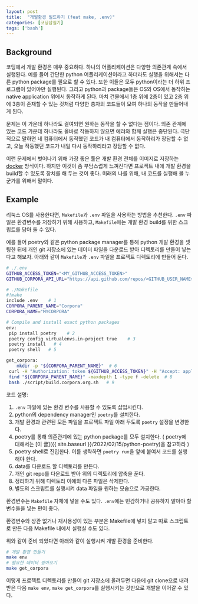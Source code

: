 ```yaml
---
layout: post
title:  "개발환경 빌드하기 (feat make, .env)"
categories: [코딩삽질기]
tags: ['bash']
---
```


## Background

코딩에서 개발 환경은 매우 중요하다. 하나의 어플리케이션은 다양한 의존관계 속에서 실행된다. 예를 들어 간단한 python 어플리케이션이라고 하더라도 실행을 위해서는 다른 python package를 필요로 할 수 있다. 또한 이들은 모두 python이라는 더 하위 프로그램이 있어야만 실행된다. 그리고 python과 package들은 OS와 OS에서 동작하는 native application 위에서 동작하게 된다. 마치 건물에서 1층 위에 2층이 있고 2층 위에 3층이 존재할 수 있는 것처럼 다양한 층차의 코드들이 모여 하나의 동작을 만들어내게 된다.

문제는 이 가운데 하나라도 결여되면 원하는 동작을 할 수 없다는 점이다. 의존 관계에 있는 코드 가운데 하나라도 올바로 작동하지 않으면 에러와 함께 실행은 중단된다. 극단적으로 말하면 네 컴퓨터에서 동작했던 코드가 내 컴퓨터에서 동작하리가 장담할 수 없고, 오늘 작동했던 코드가 내일 다시 동작하리라고 장담할 수 없다.

이런 문제에서 벗어나기 위해 가장 좋은 툴은 개발 환경 전체를 이미지로 저장하는 [docker](https://www.docker.com/) 방식이다. 하지만 이것이 좀 부담스럽게 느껴진다면 프로젝트 내에 개발 환경을 build할 수 있도록 장치를 해 두는 것이 좋다. 미래의 나를 위해, 내 코드를 실행해 볼 누군가를 위해서 말이다.

## Example

리눅스 OS를 사용한다면, `Makefile`과 `.env` 파일을 사용하는 방법을 추천한다. `.env` 파일은 환경변수를 저장하기 위해 사용하고, `Makefile`에는 개발 환경 build를 위한 스크립트를 담아 둘 수 있다.

예를 들어 poetry와 같은 python package manager를 통해 python 개발 환경을 셋팅한 뒤에 개인 git 저장소에 있는 데이터 파일을 다운로드 받아 디렉토리를 만들어 넣는다고 해보자. 아래와 같이 `Makefile`과 `.env` 파일을 프로젝트 디렉토리에 만들어 둔다.

```bash
# ./.env
GITHUB_ACCESS_TOKEN="<MY_GITHUB_ACCESS_TOKEN>"
GITHUB_CORPORA_API_URL="https://api.github.com/repos/<GITHUB_USER_NAME>/<REPO_NAME>/tarball"
```

```bash
# ./Makefile
#!make
include .env    # 1
CORPORA_PARENT_NAME="Corpora"
CORPORA_NAME="MYCORPORA"

# Compile and install exact python packages
env:
 pip install poetry    # 2
 poetry config virtualenvs.in-project true    # 3
 poetry install   # 4
 poetry shell   # 5

get_corpora:
    mkdir -p "${CORPORA_PARENT_NAME}"  # 6
 curl -H "Authorization: token ${GITHUB_ACCESS_TOKEN}" -H "Accept: application/vnd.github.v4.raw" -L "${GITHUB_CORPORA_API_URL}" | tar xz --strip-components=1 --directory "${CORPORA_PARENT_NAME}"  # 7
 find "${CORPORA_PARENT_NAME}" -maxdepth 1 -type f -delete  # 8
 bash ./script/build.corpora.org.sh   # 9
```

코드 설명:

1. `.env` 파일에 있는 환경 변수를 사용할 수 있도록 삽입시킨다.
2. python의 dependency manager인 `poetry`를 설치한다.
3. 개발 환경과 관련된 모든 파일을 프로젝트 파일 아래 두도록 `poetry` 설정을 변경한다.
4. poetry를 통해 의존관계에 있는 python package를 모두 설치한다. ( poetry에 대해서는 [이 글]({{ site.baseurl }}/2022/02/15/python-poetry)을 참고하라 )
5. poetry shell로 진입한다. 이를 생략하면 `poetry run`을 앞에 붙여서 코드를 실행해야 한다.
6. data를 다운로드 할 디렉토리를 만든다.
7. 개인 git repo를 다운로드 받아 위의 디렉토리에 압축을 푼다.
8. 정리하기 위해 디렉토리 이에외 다른 파일은 삭제한다.
9. 별도의 스크립트를 실행시켜 data 파일을 원하는 모습으로 가공한다.

환경변수는 `Makefile` 자체에 넣을 수도 있다. `.env`에는 민감하거나 공유하지 말아야 할 변수들을 넣는 편이 좋다.

환경변수와 상관 없거나 재사용성이 있는 부분은 Makefile에 넣지 말고 따로 스크립트로 만든 다음 Makefile 내에서 실행실 수도 있다.

위와 같이 준비 되었다면 아래와 같이 실행시켜 개발 환경을 준비한다.

```bash
# 개발 환경 만들기
make env
# 필요한 데이터 받아오기
make get_corpora
```

이렇게 프로젝트 디렉토리를 만들어 git 저장소에 올려두면 다음에 git clone으로 내려 받은 다음 `make env`, `make get_corpora`를 실행시키는 것만으로 개발을 이어갈 수 있다.
